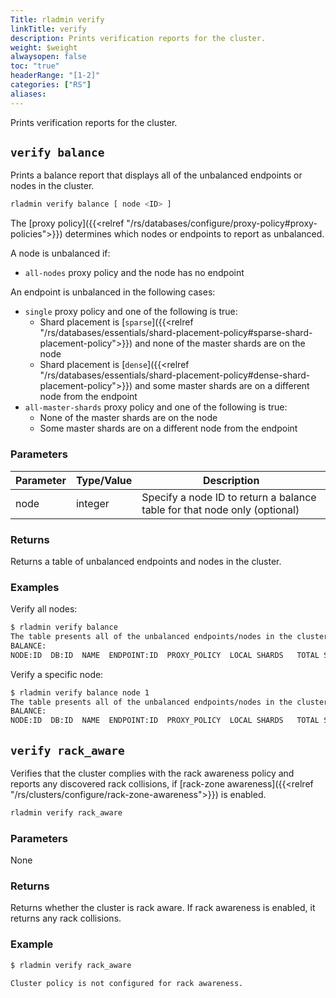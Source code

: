 ```yaml
---
Title: rladmin verify
linkTitle: verify
description: Prints verification reports for the cluster.
weight: $weight
alwaysopen: false
toc: "true"
headerRange: "[1-2]"
categories: ["RS"]
aliases:
---
```


Prints verification reports for the cluster.

## `verify balance`

Prints a balance report that displays all of the unbalanced endpoints or nodes in the cluster.

```sh
rladmin verify balance [ node <ID> ]
```

The [proxy policy]({{<relref "/rs/databases/configure/proxy-policy#proxy-policies">}}) determines which nodes or endpoints to report as unbalanced.

A node is unbalanced if:
- `all-nodes` proxy policy and the node has no endpoint

An endpoint is unbalanced in the following cases:
- `single` proxy policy and one of the following is true:  
    - Shard placement is [`sparse`]({{<relref "/rs/databases/essentials/shard-placement-policy#sparse-shard-placement-policy">}}) and none of the master shards are on the node
    - Shard placement is [`dense`]({{<relref "/rs/databases/essentials/shard-placement-policy#dense-shard-placement-policy">}}) and some master shards are on a different node from the endpoint
- `all-master-shards` proxy policy and one of the following is true:  
    - None of the master shards are on the node
    - Some master shards are on a different node from the endpoint

### Parameters

| Parameter | Type/Value | Description |
|-----------|------------|-------------|
| node | integer | Specify a node ID to return a balance table for that node only (optional) |

### Returns

Returns a table of unbalanced endpoints and nodes in the cluster.

### Examples

Verify all nodes:

```sh
$ rladmin verify balance       
The table presents all of the unbalanced endpoints/nodes in the cluster
BALANCE:
NODE:ID  DB:ID  NAME  ENDPOINT:ID  PROXY_POLICY  LOCAL SHARDS   TOTAL SHARDS
```

Verify a specific node:

```sh
$ rladmin verify balance node 1
The table presents all of the unbalanced endpoints/nodes in the cluster
BALANCE:
NODE:ID  DB:ID  NAME  ENDPOINT:ID  PROXY_POLICY  LOCAL SHARDS   TOTAL SHARDS
```

## `verify rack_aware`

Verifies that the cluster complies with the rack awareness policy and reports any discovered rack collisions, if [rack-zone awareness]({{<relref "/rs/clusters/configure/rack-zone-awareness">}}) is enabled.

```sh
rladmin verify rack_aware
```

### Parameters

None

### Returns

Returns whether the cluster is rack aware. If rack awareness is enabled, it returns any rack collisions.

### Example

```sh
$ rladmin verify rack_aware

Cluster policy is not configured for rack awareness.
```
